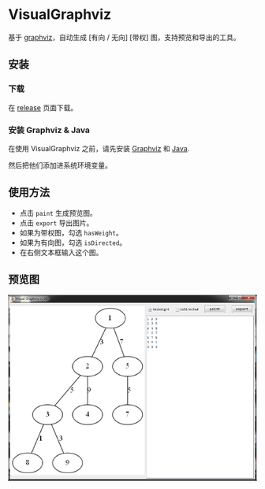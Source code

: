 # VisualGraphviz
基于 [graphviz](http://www.graphviz.org/)，自动生成 [有向 / 无向] [带权] 图，支持预览和导出的工具。

## 安装
### 下载
在 [release](https://github.com/xehoth/VisualGraphviz/releases) 页面下载。

### 安装 Graphviz & Java
在使用 VisualGraphviz 之前，请先安装 [Graphviz](http://www.graphviz.org/) 和 [Java](https://www.java.com).

然后把他们添加进系统环境变量。

## 使用方法
- 点击 `paint` 生成预览图。
- 点击 `export` 导出图片。
- 如果为带权图，勾选 `hasWeight`。
- 如果为有向图，勾选 `isDirected`。
- 在右侧文本框输入这个图。

## 预览图
![预览](/preview.png)